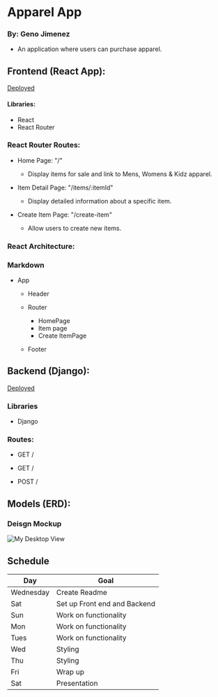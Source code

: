 # Apparel App
### **By:** Geno Jimenez
+ An application where users can purchase
apparel.
## **Frontend (React App):**

[Deployed](https://resonant-fudge-af2b2f.netlify.app/)

#### Libraries:
- React
- React Router

### React Router Routes:
- Home Page: "/"
  - Display items for sale and link to Mens, Womens & Kidz apparel.

- Item Detail Page: "/items/:itemId"
  - Display detailed information about a specific item.

- Create Item Page: "/create-item"
  - Allow users to create new items.

### React Architecture:
### Markdown

- App
  - Header

  - Router
    - HomePage
    - Item page
    - Create ItemPage

  - Footer



 ## **Backend (Django):**
 [Deployed](https://unit4projectbackend.onrender.com)
###  Libraries

- Django

### **Routes:**
- GET /

- GET /

- POST /



## Models (ERD):




### Deisgn Mockup
![My Desktop View](https://imgur.com/gQ9AkBA.png)


## Schedule

|Day | Goal | 
|----|------|
|Wednesday| Create Readme | |
| Sat|  Set up Front end and Backend ||
| Sun | Work on functionality ||
|Mon| Work on functionality  ||
| Tues |Work on functionality ||
| Wed | Styling||
|Thu | Styling ||	
|Fri | Wrap up||
|Sat| Presentation ||
